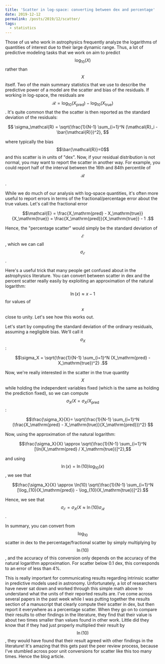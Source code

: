 ```yaml
---
title: 'Scatter in log-space: converting between dex and percentage'
date: 2019-12-12
permalink: /posts/2019/12/scatter/
tags:
  - statistics
---
```


Those of us who work in astrophysics frequently analyze the logarithms of quantities of interest due to their large dynamic range. Thus, a lot of predictive modeling tasks that we work on aim to predict $$\log_{10}(X)$$ rather than $$X$$ itself. Two of the main summary statistics that we use to describe the predictive power of a model are the scatter and bias of the residuals. If working in log-space, the residuals are $$\mathcal{R} = \log_{10}(X_\mathrm{pred}) - \log_{10}(X_\mathrm{true})$$. It's quite common that the the scatter is then reported as the standard deviation of the residuals:

$$ \sigma_\mathcal{R} = \sqrt{\frac{1}{N-1} \sum_{i=1}^N (\mathcal{R}_i - \bar{\mathcal{R}})^2}, $$

where typically the bias $$\bar{\mathcal{R}}=0$$ and this scatter is in units of "dex". Now, if your residual distribution is not normal, you may want to report the scatter in another way. For example, you could report half of the interval between the 16th and 84th percentile of $$\mathcal{R}$$. 

While we do much of our analysis with log-space quantities, it's often more useful to report errors in terms of the fractional/percentage error about the true values. Let's call the fractional error

$$\mathcal{E} = \frac{X_\mathrm{pred} - X_\mathrm{true}}{X_\mathrm{true}} = \frac{X_\mathrm{pred}}{X_\mathrm{true}} - 1 .$$

Hence, the "percentage scatter" would simply be the standard deviation of $$\mathcal{E}$$, which we can call $$\sigma_\mathcal{E}$$.

Here's a useful trick that many people get confused about in the astrophysics literature. You can convert between scatter in dex and the percent scatter really easily by exploiting an approximation of the natural logarithm: $$\ln(x) \approx x-1$$ for values of $$x$$ close to unity. Let's see how this works out.

Let's start by computing the standard deviation of the ordinary residuals, assuming a negligible bias. We'll call it $$\sigma_X$$:

$$\sigma_X = \sqrt{\frac{1}{N-1} \sum_{i=1}^N (X_\mathrm{pred} - X_\mathrm{true})^2} .$$

Now, we're really interested in the scatter in the true quantity $$X$$ while holding the independent variables fixed (which is the same as holding the prediction fixed), so we can compute $$\sigma_X / X = \sigma_X / X_\mathrm{pred}$$:

$$\frac{\sigma_X}{X}= \sqrt{\frac{1}{N-1} \sum_{i=1}^N (\frac{X_\mathrm{pred} - X_\mathrm{true}}{X_\mathrm{pred}})^2} $$

Now, using the approximation of the natural logarithm:

$$\frac{\sigma_X}{X} \approx \sqrt{\frac{1}{N-1} \sum_{i=1}^N [\ln(X_\mathrm{pred} / X_\mathrm{true})]^2},$$

and using $$\ln(x) = \ln(10) \log_{10}(x)$$, we see that

$$\frac{\sigma_X}{X} \approx \ln(10) \sqrt{\frac{1}{N-1} \sum_{i=1}^N [\log_{10}(X_\mathrm{pred}) - \log_{10}(X_\mathrm{true})]^2}.$$

Hence, we see that $$\sigma_\mathcal{E} = \sigma_X / X \approx \ln(10) \sigma_\mathcal{R}$$.

In summary, you can convert from $$\log_{10}$$ scatter in dex to the percentage/fractional scatter by simply multiplying by $$\ln(10)$$, and the accuracy of this conversion only depends on the accuracy of the natural logarithm approximation. For scatter below 0.1 dex, this corresponds to an error of less than 4\%.

This is really important for communicating results regarding intrinsic scatter in predictive models used in astronomy. Unfortunately, a lot of researchers have never sat down and worked through this simple math above to understand what the units of their reported results are. I've come across several papers in the past week while I was putting together the results section of a manuscript that clearly compute their scatter in dex, but then report it everywhere as a percentage scatter. When they go on to compare their results to other findings in the literature, they find that their value is about two times smaller than values found in other work. Little did they know that if they had just properly multiplied their result by $$\ln(10)$$, they would have found that their result agreed with other findings in the literature! It's amazing that this gets past the peer review process, because I've stumbled across poor unit conversions for scatter like this too many times. Hence the blog article.
